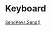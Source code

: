 # Keyboard

[SendKeys.Send()](https://docs.microsoft.com/zh-tw/dotnet/api/system.windows.forms.sendkeys.send)